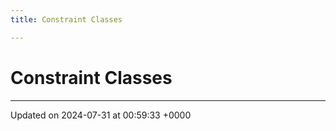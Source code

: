 ```yaml
---
title: Constraint Classes

---
```


# Constraint Classes








-------------------------------

Updated on 2024-07-31 at 00:59:33 +0000